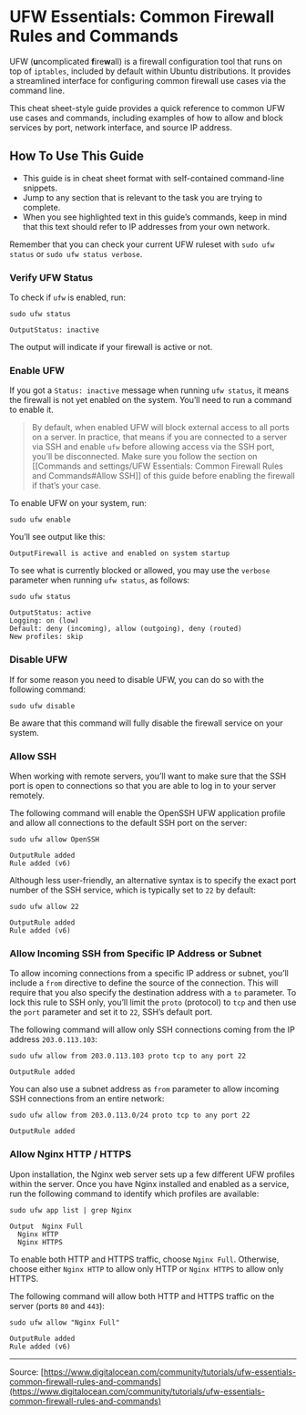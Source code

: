 # UFW Essentials: Common Firewall Rules and Commands

UFW (**u**ncomplicated **f**ire**w**all) is a firewall configuration tool that runs on top of `iptables`, included by default within Ubuntu distributions. It provides a streamlined interface for configuring common firewall use cases via the command line.

This cheat sheet-style guide provides a quick reference to common UFW use cases and commands, including examples of how to allow and block services by port, network interface, and source IP address.

## How To Use This Guide

- This guide is in cheat sheet format with self-contained command-line snippets.
- Jump to any section that is relevant to the task you are trying to complete.
- When you see highlighted text in this guide’s commands, keep in mind that this text should refer to IP addresses from your own network.

Remember that you can check your current UFW ruleset with `sudo ufw status` or `sudo ufw status verbose`.

### Verify UFW Status

To check if `ufw` is enabled, run:

```shell
sudo ufw status
```

```other
OutputStatus: inactive
```

The output will indicate if your firewall is active or not.

### Enable UFW

If you got a `Status: inactive` message when running `ufw status`, it means the firewall is not yet enabled on the system. You’ll need to run a command to enable it.

> By default, when enabled UFW will block external access to all ports on a server. In practice, that means if you are connected to a server via SSH and enable `ufw` before allowing access via the SSH port, you’ll be disconnected. Make sure you follow the section on [[Commands and settings/UFW Essentials: Common Firewall Rules and Commands#Allow SSH]] of this guide before enabling the firewall if that’s your case.

To enable UFW on your system, run:

```shell
sudo ufw enable
```

You’ll see output like this:

```other
OutputFirewall is active and enabled on system startup
```

To see what is currently blocked or allowed, you may use the `verbose` parameter when running `ufw status`, as follows:

```shell
sudo ufw status
```

```other
OutputStatus: active
Logging: on (low)
Default: deny (incoming), allow (outgoing), deny (routed)
New profiles: skip
```

### Disable UFW

If for some reason you need to disable UFW, you can do so with the following command:

```shell
sudo ufw disable
```

Be aware that this command will fully disable the firewall service on your system.

### Allow SSH

When working with remote servers, you’ll want to make sure that the SSH port is open to connections so that you are able to log in to your server remotely.

The following command will enable the OpenSSH UFW application profile and allow all connections to the default SSH port on the server:

```shell
sudo ufw allow OpenSSH
```

```other
OutputRule added
Rule added (v6)
```

Although less user-friendly, an alternative syntax is to specify the exact port number of the SSH service, which is typically set to `22` by default:

```shell
sudo ufw allow 22
```

```other
OutputRule added
Rule added (v6)
```

### Allow Incoming SSH from Specific IP Address or Subnet

To allow incoming connections from a specific IP address or subnet, you’ll include a `from` directive to define the source of the connection. This will require that you also specify the destination address with a `to` parameter. To lock this rule to SSH only, you’ll limit the `proto` (protocol) to `tcp` and then use the `port` parameter and set it to `22`, SSH’s default port.

The following command will allow only SSH connections coming from the IP address `203.0.113.103`:

```shell
sudo ufw allow from 203.0.113.103 proto tcp to any port 22
```

```other
OutputRule added
```

You can also use a subnet address as `from` parameter to allow incoming SSH connections from an entire network:

```shell
sudo ufw allow from 203.0.113.0/24 proto tcp to any port 22
```

```other
OutputRule added
```

### Allow Nginx HTTP / HTTPS

Upon installation, the Nginx web server sets up a few different UFW profiles within the server. Once you have Nginx installed and enabled as a service, run the following command to identify which profiles are available:

```shell
sudo ufw app list | grep Nginx
```

```shell
Output  Nginx Full
  Nginx HTTP
  Nginx HTTPS
```

To enable both HTTP and HTTPS traffic, choose `Nginx Full`. Otherwise, choose either `Nginx HTTP` to allow only HTTP or `Nginx HTTPS` to allow only HTTPS.

The following command will allow both HTTP and HTTPS traffic on the server (ports `80` and `443`):

```shell
sudo ufw allow "Nginx Full"
```

```other
OutputRule added
Rule added (v6)
```

---

Source: [https://www.digitalocean.com/community/tutorials/ufw-essentials-common-firewall-rules-and-commands](https://www.digitalocean.com/community/tutorials/ufw-essentials-common-firewall-rules-and-commands)
